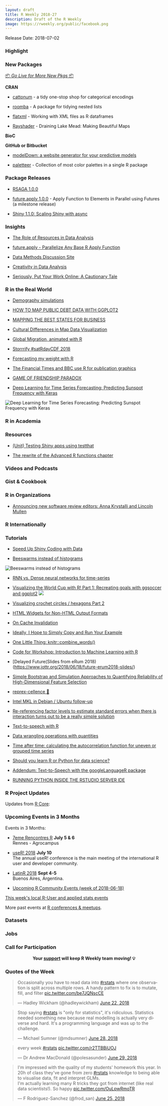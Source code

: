 ```yaml
---
layout: draft
title: R Weekly 2018-27
description: Draft of the R Weekly
image: https://rweekly.org/public/facebook.png
---
```


Release Date: 2018-07-02

###  Highlight


###  New Packages

<p class="added-hostname"><a href="https://rweekly.org/live" target="_blank" class="externalLink">📦 <i>Go Live for More New Pkgs</i> 📦</a></p>

**CRAN**

+ [cattonum](https://bfgray3.github.io/cattonum-announcement.html) - a tidy one-stop shop for categorical encodings


+ [roomba](https://ropensci.org/blog/2018/06/26/roomba/) - A package for tidying nested lists

+ [flatxml](https://topics-in-r.blogspot.com/2018/06/new-r-package-flatxml-working-with-xml.html) - Working with XML files as R dataframes

+ [Rayshader](http://www.tylermw.com/making-beautiful-maps/) - Draining Lake Mead: Making Beautiful Maps

**BioC**


**GitHub or Bitbucket**

+ [modelDown: a website generator for your predictive models](http://smarterpoland.pl/index.php/2018/06/modeldown-a-website-generator-for-your-predictive-models/)

+ [paletteer](https://github.com/EmilHvitfeldt/paletteer) - Collection of most color palettes in a single R package


### Package Releases

+ [RSAGA 1.0.0](http://r-spatial.org//r/2018/06/20/RSAGA-1.0.0.html)


+ [future.apply 1.0.0](https://cran.r-project.org/package=future.apply) - Apply Function to Elements in Parallel using Futures (a milestone release)


+ [Shiny 1.1.0: Scaling Shiny with async](https://blog.rstudio.com/2018/06/26/shiny-1-1-0/)


### Insights

+ [The Role of Resources in Data Analysis](https://simplystatistics.org/2018/06/18/the-role-of-resources-in-data-analysis/)


+ [future.apply - Parallelize Any Base R Apply Function](https://www.jottr.org/2018/06/23/future.apply_1.0.0/)

+ [Data Methods Discussion Site](http://fharrell.com/post/disc/)

+ [Creativity in Data Analysis](https://simplystatistics.org/2018/06/26/creativity/)


+ [Seriously, Put Your Work Online: A Cautionary Tale](https://jenthompson.me/2018/06/23/work-online-cautionary/)

### R in the Real World

+ [Demography simulations](http://freerangestats.info/blog/2018/06/26/fertility-rate)

+ [HOW TO MAP PUBLIC DEBT DATA WITH GGPLOT2](https://www.sharpsightlabs.com/blog/map-public-debt-ggplot2/)

+ [MAPPING THE BEST STATES FOR BUSINESS](https://www.sharpsightlabs.com/blog/map-best-states-business/)

+ [Cultural Differences in Map Data Visualization](https://simplystatistics.org/2018/06/30/cultural-data-viz/)


+ [Global Migration, animated with R](http://blog.revolutionanalytics.com/2018/06/global-migration-animated-with-r.html)

+ [Storrrify #satRdayCDF 2018](https://masalmon.eu/2018/06/26/storrrify-satrdaycdf-2018/)

+ [Forecasting my weight with R](http://www.brodrigues.co/blog/2018-06-24-fun_ts/)

+ [The Financial Times and BBC use R for publication graphics](http://blog.revolutionanalytics.com/2018/06/ft-bbc-uses-r.html)

+ [GAME OF FRIENDSHIP PARADOX](https://freakonometrics.hypotheses.org/53310)

+ [Deep Learning for Time Series Forecasting: Predicting Sunspot Frequency with Keras](https://tensorflow.rstudio.com/blog/sunspots-lstm.html)

![Deep Learning for Time Series Forecasting: Predicting Sunspot Frequency with Keras](https://tensorflow.rstudio.com/blog/images/sunspots/backtested_test.png)

###  R in Academia



###  Resources

+ [(Unit) Testing Shiny apps using testthat](https://blog.daqana.com/en/unit-testing-shiny-apps-using-testthat/)

+ [The rewrite of the Advanced R functions chapter](https://adv-r.hadley.nz/functions.html)

###  Videos and Podcasts



### Gist & Cookbook




###  R in Organizations

+ [Announcing new software review editors: Anna Krystalli and Lincoln Mullen](https://ropensci.org/blog/2018/06/22/new_editors/)


### R Internationally



###  Tutorials

+ [Speed Up Shiny Coding with Data](https://roh.engineering/post/speeding-up-shiny-coding-with-data/)

+ [Beeswarms instead of histograms](https://aghaynes.wordpress.com/2018/06/28/beeswarms-instead-of-histograms/)

![Beeswarms instead of histograms](https://aghaynes.files.wordpress.com/2018/06/beeswarm.png)

+ [RNN vs. Dense neural networks for time-series](https://www.brucemeng.ca/post/rnn-vs-dense-neural-networks-for-time-series/)

+ [Visualizing the World Cup with R! Part 1: Recreating goals with ggsoccer and ggplot2](https://ryo-n7.github.io/2018-06-29-visualize-worldcup/)
![](https://i.imgur.com/zzEA72k.png)

+ [Visualizing crochet circles / hexagons Part 2](http://www.data-chips.com/2018/06/13/crocheting-plotting-hexagons-vs-circles/)

+ [HTML Widgets for Non-HTML Output Formats](https://yihui.name/en/2018/06/html-widgets-non-html/)

+ [On Cache Invalidation](https://yihui.name/en/2018/06/cache-invalidation/)

+ [Ideally, I Hope to Simply Copy and Run Your Example](https://yihui.name/en/2018/06/copy-and-run/)

+ [One Little Thing: knitr::combine_words()](https://yihui.name/en/2018/06/knitr-combine-words/)

+ [Code for Workshop: Introduction to Machine Learning with R](https://shirinsplayground.netlify.com/2018/06/intro_to_ml_workshop_heidelberg/)

+ [Delayed Future(Slides from eRum 2018)(https://www.jottr.org/2018/06/18/future-erum2018-slides/)

+ [Simple Bootstrap and Simulation Approaches to Quantifying Reliability of High-Dimensional Feature Selection](http://fharrell.com/talk/jsm2018/)

+ [reprex-cellence 👑](https://maraaverick.rbind.io/2018/06/reprexcellence/)

+ [Intel MKL in Debian / Ubuntu follow-up](http://dirk.eddelbuettel.com/blog/2018/06/24#019_mkl_soon_in_debian)

+ [Re-referencing factor levels to estimate standard errors when there is interaction turns out to be a really simple solution](https://www.rdatagen.net/post/re-referencing-to-estimate-effects-when-there-is-interaction/)

+ [Text-to-speech with R](https://shirinsplayground.netlify.com/2018/06/text_to_speech_r/)

+ [Data wrangling operations with quantities](http://r-spatial.org//r/2018/06/27/wrangling-quantities.html)

+ [Time after time: calculating the autocorrelation function for uneven or grouped time series](https://aosmith.rbind.io/2018/06/27/uneven-group-autocorrelation/)

+ [Should you learn R or Python for data science?](http://blog.revolutionanalytics.com/2018/06/python-or-r.html)

+ [Addendum: Text-to-Speech with the googleLanguageR package](https://shirinsplayground.netlify.com/2018/06/googlelanguager/)

+ [RUNNING PYTHON INSIDE THE RSTUDIO SERVER IDE](https://www.mango-solutions.com/running-python-inside-the-rstudio-server-ide/)

<!--<div class="post-more-begin"></div><div class="post-more-end"></div>-->

###  R Project Updates

Updates from [R Core](http://developer.r-project.org/blosxom.cgi/R-devel/NEWS):




###  Upcoming Events in 3 Months

Events in 3 Months:

+ [7eme Rencontres R](https://r2018-rennes.sciencesconf.org/)  **July 5 & 6** <br />
Rennes - Agrocampus

+ [useR! 2018](https://user2018.r-project.org/) **July 10** <br />
The annual useR! conference is the main meeting of the international R user and developer community.

+ [LatinR 2018](http://latin-r.com/) **Sept 4-5** <br />
Buenos Aires, Argentina.

+ [Upcoming R Community Events (week of 2018-06-18)](https://community.rstudio.com/t/upcoming-r-community-events-week-of-2018-06-18/9871)

[This week's local R-User and applied stats events](https://community.rstudio.com/c/irl)

More past events at [R conferences & meetups](https://conf.rweekly.org).

### Datasets




### Jobs




###  Call for Participation

<p class="hide-support added-hostname support-rweekly" style="text-align: center;font-weight: bold;">Your <a class="non-visited externalLink" href="https://www.patreon.com/rweekly" onclick="pas(this)">support</a> will keep R Weekly team moving! 💡</p>

###  Quotes of the Week

<blockquote class="twitter-tweet" data-lang="en"><p lang="en" dir="ltr">Occasionally you have to read data into <a href="https://twitter.com/hashtag/rstats?src=hash&amp;ref_src=twsrc%5Etfw">#rstats</a> where one observation is split across multiple rows. A handy pattern to fix is to mutate, fill, and filter <a href="https://t.co/be7JQNscCE">pic.twitter.com/be7JQNscCE</a></p>&mdash; Hadley Wickham (@hadleywickham) <a href="https://twitter.com/hadleywickham/status/1010275999471341569?ref_src=twsrc%5Etfw">June 22, 2018</a></blockquote>



<blockquote class="twitter-tweet" data-lang="en"><p lang="en" dir="ltr">Stop saying <a href="https://twitter.com/hashtag/rstats?src=hash&amp;ref_src=twsrc%5Etfw">#rstats</a> is &quot;only for statistics&quot;, it&#39;s ridiculous. Statistics needed something new because real modelling is actually very diverse and hard. It&#39;s a programming language and was up to the challenge.</p>&mdash; Michael Sumner (@mdsumner) <a href="https://twitter.com/mdsumner/status/1012370644711890944?ref_src=twsrc%5Etfw">June 28, 2018</a></blockquote>

<blockquote class="twitter-tweet" data-lang="en"><p lang="en" dir="ltr">every week <a href="https://twitter.com/hashtag/rstats?src=hash&amp;ref_src=twsrc%5Etfw">#rstats</a> <a href="https://t.co/r2TTBBiUOJ">pic.twitter.com/r2TTBBiUOJ</a></p>&mdash; Dr Andrew MacDonald (@polesasunder) <a href="https://twitter.com/polesasunder/status/1012700064232321025?ref_src=twsrc%5Etfw">June 29, 2018</a></blockquote>

<blockquote class="twitter-tweet" data-lang="en"><p lang="en" dir="ltr">I&#39;m impressed with the quality of my students&#39; homework this year. In 20h of class they&#39;ve gone from zero <a href="https://twitter.com/hashtag/rstats?src=hash&amp;ref_src=twsrc%5Etfw">#rstats</a> knowledge to being able to visualise data, fit and interpret GLMs. <br>I&#39;m actually learning many R tricks they got from internet (like real data scientists!). So happy <a href="https://t.co/OuLpwRmoTR">pic.twitter.com/OuLpwRmoTR</a></p>&mdash; F Rodriguez-Sanchez (@frod_san) <a href="https://twitter.com/frod_san/status/1011252815543619584?ref_src=twsrc%5Etfw">June 25, 2018</a></blockquote>


